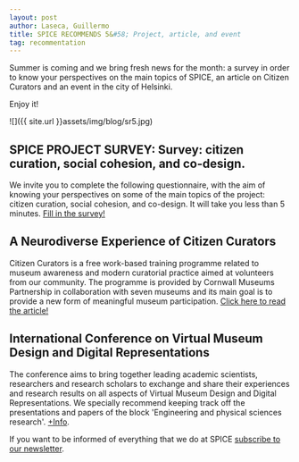 ```yaml
---
layout: post
author: Laseca, Guillermo
title: SPICE RECOMMENDS 5&#58; Project, article, and event
tag: recommentation
---
```


Summer is coming and we bring fresh news for the month: a survey in order to know your perspectives on the main topics of SPICE, an article on Citizen Curators and an event in the city of Helsinki.

Enjoy it!

![]({{ site.url }}assets/img/blog/sr5.jpg)

## SPICE PROJECT SURVEY: Survey: citizen curation, social cohesion, and co-design.

We invite you to complete the following questionnaire, with the aim of knowing your perspectives on some of the main topics of the project: citizen curation, social cohesion, and co-design. It will take you less than 5 minutes. [Fill in the survey!](https://docs.google.com/forms/d/e/1FAIpQLSeTM-pkDgXY5K-GUCqZcsdd0FWsQbTTwAAdtXWwE44YAazPZg/viewform)

## A Neurodiverse Experience of Citizen Curators

Citizen Curators is a free work-based training programme related to museum awareness and modern curatorial practice aimed at volunteers from our community. The programme is provided by Cornwall Museums Partnership in collaboration with seven museums and its main goal is to provide a new form of meaningful museum participation. [Click here to read the article!](https://www.cornwallmuseumspartnership.org.uk/a-neurodiverse-experience-of-citizen-curators/)

## International Conference on Virtual Museum Design and Digital Representations

The conference aims to bring together leading academic scientists, researchers and research scholars to exchange and share their experiences and research results on all aspects of Virtual Museum Design and Digital Representations. We specially recommend keeping track off the presentations and papers of the block &#39;Engineering and physical sciences research&#39;. [+Info](https://www.arches-project.eu/mmg/).

If you want to be informed of everything that we do at SPICE [subscribe to our newsletter](https://mailchi.mp/527074f97a05/newsspice).